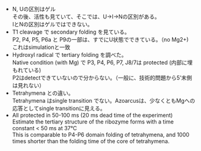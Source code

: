  - N, Uの区別はゲル  
   その後、活性も見ていて、そこでは、U->I->Nの区別がある。  
   IとNの区別はゲルではできない。
 - T1 cleavage で secondary folding を見ている。  
   P2, P4, P5, P6a と P9の一部は、すでにU状態でできている。（no Mg2+)   
   これはsimulationと一致
 - Hydroxyl radical で tertiary folding を調べた。  
   Native condition (with Mg) で P3, P4, P6, P7, J8/7は protected (内部に埋もれている)  
   P2はdetectできていないので分からない。（一般に、技術的問題から5’末側は見れない）
 - Tetrahymena との違い。  
   Tetrahymena はsingle transition でない。Azoarcusは、少なくともMgへの応答としてsingle transitionに見える。  
 - All protected in 50-100 ms (20 ms dead time of the experiment)  
   Estimate the tertiary structure of the ribozyme forms with a time constant < 50 ms at 37°C  
   This is comparable to P4-P6 domain folding of tetrahymena, and 1000 times shorter than the folding time of the core of tetrahymena.
